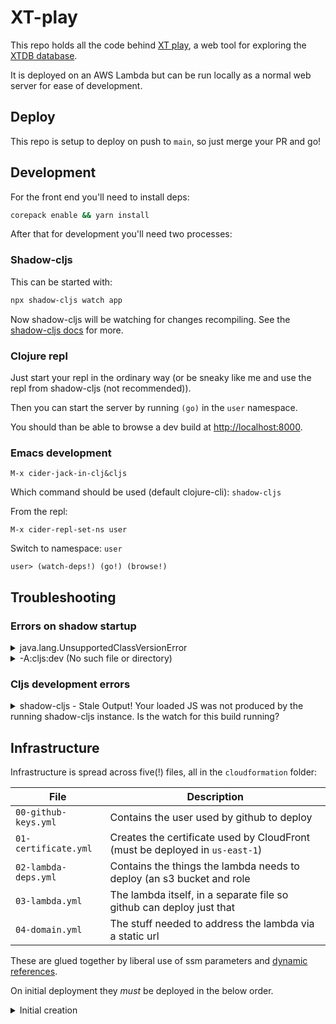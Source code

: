 # XT-play

This repo holds all the code behind [XT play](https://play.xtdb.com/), a web tool for exploring the [XTDB database](https://xtdb.com).

It is deployed on an AWS Lambda but can be run locally as a normal web server for ease of development.

## Deploy

This repo is setup to deploy on push to `main`, so just merge your PR and go!

## Development

For the front end you'll need to install deps:

```sh
corepack enable && yarn install
```

After that for development you'll need two processes:

### Shadow-cljs

This can be started with:

```sh
npx shadow-cljs watch app
```

Now shadow-cljs will be watching for changes recompiling.
See the [shadow-cljs docs](https://shadow-cljs.github.io/docs/UsersGuide.html) for more.

### Clojure repl

Just start your repl in the ordinary way (or be sneaky like me and use the repl from shadow-cljs (not recommended)).

Then you can start the server by running `(go)` in the `user` namespace.

You should than be able to browse a dev build at [http://localhost:8000](http://localhost:8000).

### Emacs development

```
M-x cider-jack-in-clj&cljs
```

Which command should be used (default clojure-cli): `shadow-cljs`

From the repl:

```
M-x cider-repl-set-ns user
```

Switch to namespace: `user`

```
user> (watch-deps!) (go!) (browse!)

```

## Troubleshooting

### Errors on shadow startup

<details>
<summary> java.lang.UnsupportedClassVersionError  </summary>

#### Error

```sh
Caused by: java.lang.UnsupportedClassVersionError: xtdb/api/Xtdb has been compiled by a more recent version of the Java Runtime (class file version 65.0), this version of the Java Runtime only recognizes class file versions up to 55.0
```
#### Solution
You're likely using the wrong java version for the project to run. Hint: the major version in the project is in the error, make sure you're running the correct java version before running.

---

</details>

<details>
<summary> -A:cljs:dev (No such file or directory)  </summary>

#### Error

```sh
Execution error (FileNotFoundException) at java.io.FileInputStream/open0 (FileInputStream.java:-2).
-A:cljs:dev (No such file or directory)
```

#### Solution
Check Clojure is installed and up to date

```sh
clojure -Sdescribe
```
output:
```txt
{:version "1.12.0.1488"
 :config-files ["/usr/local/lib/clojure/deps.edn" "/home/juxt/.clojure/deps.edn" "deps.edn" ]
 :config-user "/home/juxt/.clojure/deps.edn"
 :config-project "deps.edn"
 :install-dir "/usr/local/lib/clojure"
 :config-dir "/home/juxt/.clojure"
 :cache-dir ".cpcache"
 :force false
 :repro false
 :main-aliases ""
 :repl-aliases ""}
```

---

</details>

### Cljs development errors

<details>
<summary>
shadow-cljs - Stale Output! Your loaded JS was not produced by the running shadow-cljs instance. Is the watch for this build running?
</summary>

If the watch did not start properly, you can manually start it by navigating to [http://localhost:9630/builds](http://localhost:9630/builds) and selecting "Watch".
Return to the running XTDB Play and refresh the page.
Hot reloads should now be working.

If this doesn't work, try a hard refresh or clearing site data.

</details>


## Infrastructure

Infrastructure is spread across five(!) files, all in the `cloudformation` folder:

| File | Description |
| --- | --- |
| `00-github-keys.yml` | Contains the user used by github to deploy |
| `01-certificate.yml` | Creates the certificate used by CloudFront (must be deployed in `us-east-1`) |
| `02-lambda-deps.yml` | Contains the things the lambda needs to deploy (an s3 bucket and role |
| `03-lambda.yml` | The lambda itself, in a separate file so github can deploy just that |
| `04-domain.yml` | The stuff needed to address the lambda via a static url |

These are glued together by liberal use of ssm parameters and [dynamic references](https://docs.aws.amazon.com/AWSCloudFormation/latest/UserGuide/dynamic-references.html).

On initial deployment they *must* be deployed in the below order.

<details>

<summary>Initial creation</summary>

> [!NOTE]
> Wait for each step to finish deploying before deploying the next stage

```sh
aws cloudformation create-stack \
    --capabilities CAPABILITY_IAM \
    --stack-name xt-play--github \
    --template-body "file://$(pwd)/cloudformation/00-github-keys.yml"
```

Make sure to add the access_key_id and secret_access_key to the github actions secrets.

```sh
aws cloudformation create-stack \
    --region us-east-1 \
    --capabilities CAPABILITY_IAM \
    --stack-name xt-play--certificate \
    --template-body "file://$(pwd)/cloudformation/01-certificate.yml" \
    --parameters ParameterKey=HostedZoneId,ParameterValue=<hostedZoneId> \
                 ParameterKey=HostedZoneName,ParameterValue=<hostedZoneName>
```

```sh
aws cloudformation create-stack \
    --capabilities CAPABILITY_IAM \
    --stack-name xt-play--lambda-deps \
    --template-body "file://$(pwd)/cloudformation/02-lambda-deps.yml"
```

Before running this next step, upload the code to the freshly created s3 bucket.
Look in `03-lambda.yml` for the location.

(Updates to this will mainly be done by github)
```sh
aws cloudformation create-stack \
    --capabilities CAPABILITY_IAM CAPABILITY_AUTO_EXPAND \
    --stack-name xt-play--lambda \
    --template-body "file://$(pwd)/cloudformation/03-lambda.yml" \
    --parameters ParameterKey=PlayCodeVersion,ParameterValue=<versionId>
```

The `certificateArn` here is from 01-certificate.yml, it can't be an ssm parameter due to being in a different region :/
```sh
aws cloudformation create-stack \
    --capabilities CAPABILITY_IAM \
    --stack-name xt-play--domain \
    --template-body "file://$(pwd)/cloudformation/04-domain.yml" \
    --parameters ParameterKey=HostedZoneId,ParameterValue=<hostedZoneId> \
                 ParameterKey=HostedZoneName,ParameterValue=<hostedZoneName> \
                 ParameterKey=CertificateArn,ParameterValue=<certificateArn>
```

> [!NOTE]
> To run an update just swap out `create-stack` for `update-stack`
>
> To delete a stack either use the AWS Console or run:
> ```sh
> aws cloudformation delete-stack --stack-name <stack-name>
> ```

</details>
